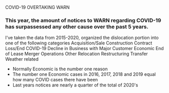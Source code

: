 COVID-19 OVERTAKING WARN 

### This year, the amount of notices to WARN regarding COVID-19 has surpassessed any other cause over the past 5 years. 

I've taken the data from 2015-2020, organized the dislocation portion into one of the following categories 
Acquisition/Sale
Construction
Contract Loss/End
COVID-19
Decline in Business with Major Customer
Economic
End of Lease
Merger
Operations
Other
Relocation
Restructuring
Transfer
Weather related

- Normally Economic is the number one reason
- The number one Economic cases in 2016, 2017, 2018 and 2019 equal how many COVID cases there have been 
- Last years notices are nearly a quarter of the total of 2020's 





